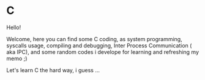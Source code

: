 # C

Hello!

Welcome, here you can find some C coding, as system programming, syscalls usage, compiling and debugging, Inter Process Communication ( aka IPC), and some random codes i develope for learning and refreshing my memo ;) 

Let's learn C the hard way, i guess ...
